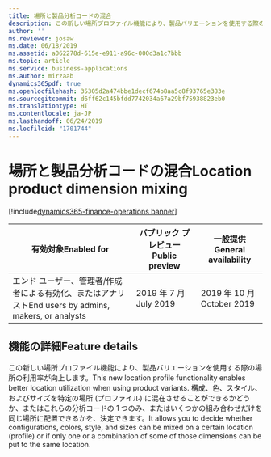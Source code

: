 ```yaml
---
title: 場所と製品分析コードの混合
description: この新しい場所プロファイル機能により、製品バリエーションを使用する際の場所の利用率が向上します。
author: ''
ms.reviewer: josaw
ms.date: 06/18/2019
ms.assetid: a062278d-615e-e911-a96c-000d3a1c7bbb
ms.topic: article
ms.service: business-applications
ms.author: mirzaab
dynamics365pdf: true
ms.openlocfilehash: 35305d2a474bbe1decf674b8aa5c8f93765e383e
ms.sourcegitcommit: d6ff62c145bfdd7742034a67a29bf75938823eb0
ms.translationtype: HT
ms.contentlocale: ja-JP
ms.lasthandoff: 06/24/2019
ms.locfileid: "1701744"
---
```

# <a name="location-product-dimension-mixing"></a><span data-ttu-id="cd2dc-103">場所と製品分析コードの混合</span><span class="sxs-lookup"><span data-stu-id="cd2dc-103">Location product dimension mixing</span></span>
[!include[dynamics365-finance-operations banner](../includes/dynamics365-finance-operations.md)]

| <span data-ttu-id="cd2dc-104">有効対象</span><span class="sxs-lookup"><span data-stu-id="cd2dc-104">Enabled for</span></span>    |  <span data-ttu-id="cd2dc-105">パブリック プレビュー</span><span class="sxs-lookup"><span data-stu-id="cd2dc-105">Public preview</span></span> | <span data-ttu-id="cd2dc-106">一般提供</span><span class="sxs-lookup"><span data-stu-id="cd2dc-106">General availability</span></span> | 
| ---------- | ---------- |---------- |
|<span data-ttu-id="cd2dc-107">エンド ユーザー、管理者/作成者による有効化、またはアナリスト</span><span class="sxs-lookup"><span data-stu-id="cd2dc-107">End users by admins, makers, or analysts</span></span>|<span data-ttu-id="cd2dc-108">2019 年 7 月</span><span class="sxs-lookup"><span data-stu-id="cd2dc-108">July 2019</span></span>| <span data-ttu-id="cd2dc-109">2019 年 10 月</span><span class="sxs-lookup"><span data-stu-id="cd2dc-109">October 2019</span></span>|






## <a name="feature-details"></a><span data-ttu-id="cd2dc-110">機能の詳細</span><span class="sxs-lookup"><span data-stu-id="cd2dc-110">Feature details</span></span>
<!--feature detail start -->
<span data-ttu-id="cd2dc-111">この新しい場所プロファイル機能により、製品バリエーションを使用する際の場所の利用率が向上します。</span><span class="sxs-lookup"><span data-stu-id="cd2dc-111">This new location profile functionality enables better location utilization when using product variants.</span></span> <span data-ttu-id="cd2dc-112">構成、色、スタイル、およびサイズを特定の場所 (プロファイル) に混在させることができるかどうか、またはこれらの分析コードの 1 つのみ、またはいくつかの組み合わせだけを同じ場所に配置できるかを、決定できます。</span><span class="sxs-lookup"><span data-stu-id="cd2dc-112">It allows you to decide whether configurations, colors, style, and sizes can be mixed on a certain location (profile) or if only one or a combination of some of those dimensions can be put to the same location.</span></span>
<!--feature detail end -->










